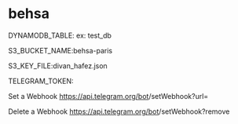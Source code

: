 # behsa
DYNAMODB_TABLE:<your dynamo db table> ex: test_db

S3_BUCKET_NAME:behsa-paris

S3_KEY_FILE:divan_hafez.json

TELEGRAM_TOKEN:<your telegram bot token>


Set a Webhook
https://api.telegram.org/bot<your-bot-token>/setWebhook?url=<your-APIGateway-URL>

Delete a Webhook
https://api.telegram.org/bot<your-bot-token>/setWebhook?remove
